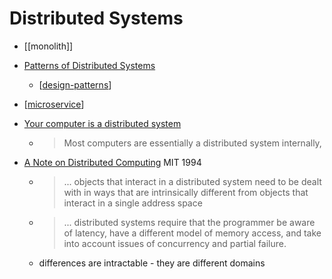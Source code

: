 Distributed Systems
===================

* [[monolith]]

* [Patterns of Distributed Systems](https://martinfowler.com/articles/patterns-of-distributed-systems/)
    * [[design-patterns]]
* [[microservice]]

* [Your computer is a distributed system](http://catern.com/compdist.html)
    * > Most computers are essentially a distributed system internally,

* [A Note on Distributed Computing](https://scholar.harvard.edu/waldo/publications/note-distributed-computing) MIT 1994
    *  > ... objects that interact in a distributed system need to be dealt with in ways that are intrinsically different from objects that interact in a single address space
    *  > ... distributed systems require that the programmer be aware of latency, have a different model of memory access, and take into account issues of concurrency and partial failure.
    * differences are intractable - they are different domains

[//begin]: # "Autogenerated link references for markdown compatibility"
[design-patterns]: design-patterns.md "Design patterns"
[microservice]: microservice.md "MicroService"
[//end]: # "Autogenerated link references"